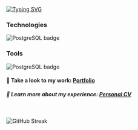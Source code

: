 <p align="left">
<a href="https://git.io/typing-svg"><img src="https://readme-typing-svg.demolab.com?font=Montserrat&size=38&duration=3000&pause=1000&color=C084FC&vCenter=true&random=true&width=550&height=40&lines=Frontend+Web+Developer;%2B5+Years+Coding;Always+Learning+New+Things" alt="Typing SVG" /></a>
</p>

<h3 align="left">
  Technologies
</h3>

<p align="left">  
  <img src="https://skillicons.dev/icons?i=html,css,sass,styledcomponents,bootstrap,tailwind,js,ts,astro,react,redux,nextjs,mysql,postgres&perline=6&theme=dark" alt="PostgreSQL badge" >
</p>


<h3 align="left">
    Tools
</h3>
<p align="left">
  <img src="https://skillicons.dev/icons?i=vscode,github,git,netlify,vercel,vite,figma,postman&perline=8&theme=dark" alt="PostgreSQL badge" >
</p>

<h4>
  💼 Take a look to my work: <a target="_blank" rel="noopener noreferrer" href="https://darkmoon.vercel.app/">Portfolio</a>
</h4>
<h5>
 📄 Learn more about my experience: <a target="_blank" rel="noopener noreferrer" href="https://drive.google.com/file/d/1Jvag82I2AkeTRRgkP0rat46j--9epjtm/view?usp=sharing">Personal CV </a>
  
</h5>

<br>

<p align="left">
  <img src="https://streak-stats.demolab.com?user=Git-Darkmoon&theme=sunset-gradient&hide_border=true&background=45%0D324D%7F5A83" alt="GitHub Streak" />
</p>
